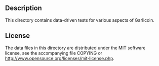 Description
------------

This directory contains data-driven tests for various aspects of Garlicoin.

License
--------

The data files in this directory are distributed under the MIT software
license, see the accompanying file COPYING or
http://www.opensource.org/licenses/mit-license.php.

